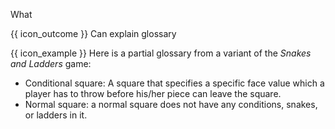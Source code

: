 <span id="title">What</span>

<span id="prereqs"></span>

<span id="outcomes">{{ icon_outcome }} Can explain glossary</span>

<div id="body">

<tip-box type="definition">
<include src="../../../common/definitions.md#def-glossary" />
</tip-box>

<tip-box>

{{ icon_example }} Here is a partial glossary from a variant of the _Snakes and Ladders_ game:

* Conditional square: A square that specifies a specific face value which a player has to throw before his/her piece can leave the square.
* Normal square: a normal square does not have any conditions, snakes, or ladders in it.

</tip-box>

</div>

<div id="extras">
</div>